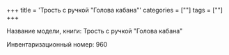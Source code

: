 +++
title = 'Трость с ручкой "Голова кабана"'
categories = [""]
tags = [""]
+++

Название модели, книги: Трость с ручкой "Голова кабана"

Инвентаризационный номер: 960

